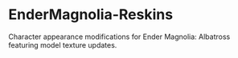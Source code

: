 # EnderMagnolia-Reskins
Character appearance modifications for Ender Magnolia: Albatross featuring model texture updates.

